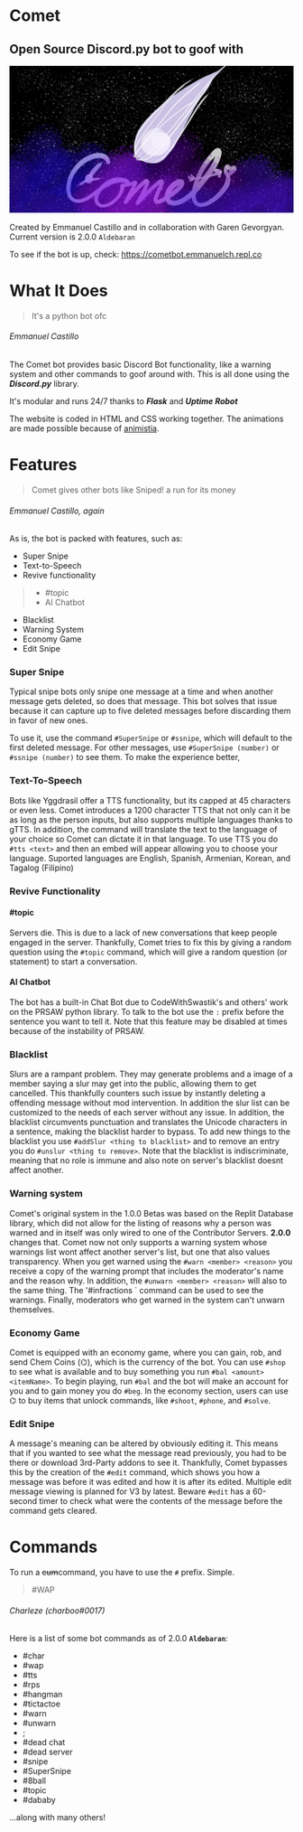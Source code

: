 # Comet
## Open Source Discord.py bot to goof with
![Comet Logo](static/photoToRender/CometProfile.jpg)

Created by Emmanuel Castillo and in collaboration with Garen Gevorgyan. Current version is 2.0.0 `Aldebaran`

To see if the bot is up, check: https://cometbot.emmanuelch.repl.co

# What It Does
> It's a python bot ofc

###### Emmanuel Castillo

The Comet bot provides basic Discord Bot functionality, like a warning system and other commands to goof around with. This is all done using the __***Discord.py***__ library.

It's modular and runs 24/7 thanks to __***Flask***__ and __***Uptime Robot***__

The website is coded in HTML and CSS working together. The animations are made possible because of [animistia](https://animista.net/play).

# Features
> Comet gives other bots like Sniped! a run for its money

###### Emmanuel Castillo, *again*
As is, the bot is packed with features, such as:
* Super Snipe
* Text-to-Speech
* Revive functionality
> * #topic
> * AI Chatbot
* Blacklist
* Warning System
* Economy Game
* Edit Snipe

### Super Snipe
Typical snipe bots only snipe one message at a time and when another message gets deleted, so does that message. This bot solves that issue because it can capture up to five deleted messages before discarding them in favor of new ones.

To use it, use the command `#SuperSnipe` or `#ssnipe`, which will default to the first deleted message. For other messages, use `#SuperSnipe (number)` or `#ssnipe (number)` to see them. To make the experience better, 

### Text-To-Speech
Bots like Yggdrasil offer a TTS functionality, but its capped at 45 characters or even less. Comet introduces a 1200 character TTS that not only can it be as long as the person inputs, but also supports multiple languages thanks to gTTS. In addition, the command will translate the text to the language of your choice so Comet can dictate it in that language. To use TTS you do `#tts <text>` and then an embed will appear allowing you to choose your language. Suported languages are English, Spanish, Armenian, Korean, and Tagalog (Filipino)

### Revive Functionality
#### #topic
Servers die. This is due to a lack of new conversations that keep people engaged in the server. Thankfully, Comet tries to fix this by giving a random question using the `#topic` command, which will give a random question (or statement) to start a conversation.
#### AI Chatbot
The bot has a built-in Chat Bot due to CodeWithSwastik's and others' work on the PRSAW python library. To talk to the bot use the `:` prefix before the sentence you want to tell it. Note that this feature may be disabled at times because of the instability of PRSAW.

### Blacklist
Slurs are a rampant problem. They may generate problems and a image of a member saying a slur may get into the public, allowing them to get cancelled. This thankfully counters such issue by instantly deleting a offending message without mod intervention. In addition the slur list can be customized to the needs of each server without any issue. In addition, the blacklist circumvents punctuation and translates the Unicode characters in a sentence, making the blacklist harder to bypass. To add new things to the blacklist you use `#addSlur <thing to blacklist>` and to remove an entry you do `#unslur <thing to remove>`. Note that the blacklist is indiscriminate, meaning that no role is immune and also note on server's blacklist doesnt affect another.

### Warning system
Comet's original system in the 1.0.0 Betas was based on the Replit Database library, which did not allow for the listing of reasons why a person was warned and in itself was only wired to one of the Contributor Servers. **2.0.0** changes that. Comet now not only supports a warning system whose warnings list wont affect another server's list, but one that also values transparency. When you get warned using the `#warn <member> <reason>` you receive a copy of the warning prompt that includes the moderator's name and the reason why. In addition, the `#unwarn <member> <reason>` will also to the same thing. The '#infractions <user>` command can be used to see the warnings. Finally, moderators who get warned in the system can't unwarn themselves.

### Economy Game
Comet is equipped with an economy game, where you can gain, rob, and send Chem Coins (⌬), which is the currency of the bot. You can use `#shop` to see what is available and to buy something you run `#bal <amount> <itemName>`. To begin playing, run `#bal` and the bot will make an account for you and to gain money you do `#beg`. In the economy section, users can use ⌬ to buy items that unlock commands, like `#shoot`, `#phone`, and `#solve`.

### Edit Snipe
A message's meaning can be altered by obviously editing it. This means that if you wanted to see what the message read previously, you had to be there or download 3rd-Party addons to see it. Thankfully, Comet bypasses this by the creation of the `#edit` command, which shows you how a message was before it was edited and how it is after its edited. Multiple edit message viewing is planned for V3 by latest. Beware `#edit` has a 60-second timer to check what were the contents of the message before the command gets cleared.

# Commands
To run a ~~cum~~command, you have to use the `#` prefix. Simple.

> #WAP

###### Charleze (charboo#0017)
Here is a list of some bot commands as of 2.0.0 __**`Aldebaran`**__:
* #char
* #wap
* #tts
* #rps
* #hangman
* #tictactoe
* #warn
* #unwarn
* ;
* #dead chat
* #dead server
* #snipe
* #SuperSnipe
* #8ball
* #topic
* #dababy

...along with many others!
